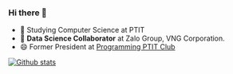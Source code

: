 ### Hi there 👋
- 🔭 Studying Computer Science at PTIT
- 🌱 **Data Science Collaborator** at Zalo Group, VNG Corporation.
- 😄 Former President at [Programming PTIT Club](https://www.facebook.com/clubproptit)

[![Github stats](https://github-readme-stats.vercel.app/api?username=dodoproptit99&hide=issues&show_icons=true&theme=dark)](https://github.com/dodoproptit99)


<!--
**dodoproptit99/dodoproptit99** is a ✨ _special_ ✨ repository because its `README.md` (this file) appears on your GitHub profile.

Here are some ideas to get you started:

- 🔭 I’m currently working on ...
- 🌱 I’m currently learning ...
- 👯 I’m looking to collaborate on ...
- 🤔 I’m looking for help with ...
- 💬 Ask me about ...
- 📫 How to reach me: ...
- 😄 Pronouns: ...
- ⚡ Fun fact: ...
-->

